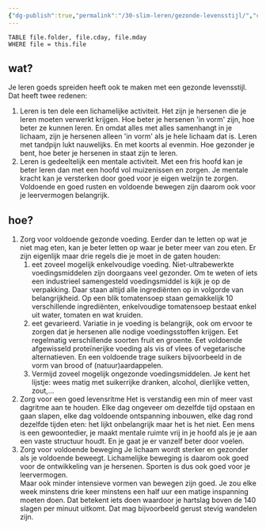 ```yaml
---
{"dg-publish":true,"permalink":"/30-slim-leren/gezonde-levensstijl/","created":"2025-04-01T09:50:17.902+02:00","updated":"2025-04-05T18:23:02.297+02:00"}
---
```


``` dataview
TABLE file.folder, file.cday, file.mday
WHERE file = this.file
```
## wat?
Je leren goeds spreiden heeft ook te maken met een gezonde levensstijl. Dat heeft twee redenen:
1. Leren is ten dele een lichamelijke activiteit. Het zijn je hersenen die je leren moeten verwerkt krijgen. Hoe beter je hersenen 'in vorm' zijn, hoe beter ze kunnen leren. En omdat alles met alles samenhangt in je lichaam, zijn je hersenen alleen 'in vorm' als je hele lichaam dat is.  Leren met tandpijn lukt nauwelijks. En met koorts al evenmin. Hoe gezonder je bent, hoe beter je hersenen in staat zijn te leren.
2. Leren is gedeeltelijk een mentale activiteit. Met een fris hoofd kan je beter leren dan met een hoofd vol muizenissen en zorgen. Je mentale kracht kan je versterken door goed voor je eigen welzijn te zorgen.  Voldoende en goed rusten en voldoende bewegen zijn daarom ook voor je leervermogen belangrijk.
## hoe?
1. Zorg voor voldoende gezonde voeding.  Eerder dan te letten op wat je niet mag eten, kan je beter letten op waar je beter meer van zou eten.  Er zijn eigenlijk maar drie regels die je moet in de gaten houden:
	1. eet zoveel mogelijk enkelvoudige voeding. Niet-ultrabewerkte voedingsmiddelen zijn  doorgaans veel gezonder. Om te weten of iets een industrieel samengesteld voedingsmiddel is kijk je op de verpakking. Daar staan altijd alle ingrediënten op in volgorde van belangrijkheid. Op een blik tomatensoep staan gemakkelijk 10 verschillende ingrediënten, enkelvoudige tomatensoep bestaat enkel uit water, tomaten en wat kruiden.
	2. eet gevarieerd.  Variatie in je voeding is belangrijk, ook om ervoor te zorgen dat je hersenen alle nodige voedingsstoffen krijgen. Eet regelmatig verschillende soorten fruit en groente. Eet voldoende afgewisseld proteïnerijke voeding als vis of vlees of vegetarische alternatieven. En een voldoende trage suikers bijvoorbeeld in de vorm van brood of (natuur)aardappelen.
	3. Vermijd zoveel mogelijk ongezonde voedingsmiddelen. Je kent het lijstje: wees matig met suikerrijke dranken, alcohol, dierlijke vetten, zout,... 
2. Zorg voor een goed levensritme
   Het is verstandig een min of meer vast dagritme aan te houden.  Elke dag ongeveer om dezelfde tijd opstaan en gaan slapen, elke dag voldoende ontspanning inbouwen, elke dag rond dezelfde tijden eten: het lijkt onbelangrijk maar het is het niet. 
   Een mens is een gewoontedier, je maakt mentale ruimte vrij in je hoofd als je je aan een vaste structuur houdt.	En je gaat je er vanzelf beter door voelen.
3. Zorg voor voldoende beweging
   Je lichaam wordt sterker en gezonder als je voldoende beweegt. Lichamelijke beweging is daarom ook goed voor de ontwikkeling van je hersenen. Sporten is dus ook goed voor je leervermogen.  
   Maar ook minder intensieve vormen van bewegen zijn goed. Je zou elke week minstens drie keer minstens een half uur een matige inspanning moeten doen. Dat betekent iets doen waardoor je hartslag boven de 140 slagen per minuut uitkomt. Dat mag bijvoorbeeld gerust stevig wandelen zijn.